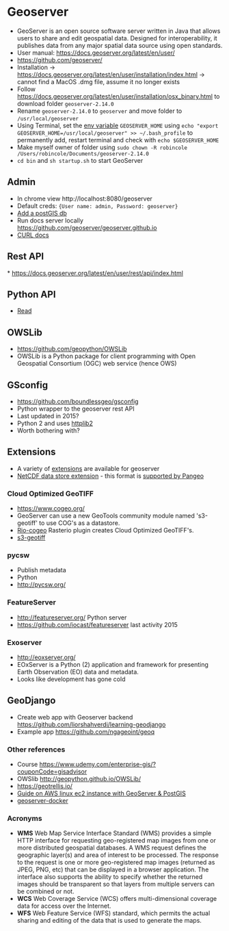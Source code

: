 # Geoserver
* GeoServer is an open source software server written in Java that allows users to share and edit geospatial data. Designed for interoperability, it publishes data from any major spatial data source using open standards.
* User manual: https://docs.geoserver.org/latest/en/user/
* https://github.com/geoserver/
* Installation -> https://docs.geoserver.org/latest/en/user/installation/index.html -> cannot find a MacOS .dmg file, assume it no longer exists
* Follow https://docs.geoserver.org/latest/en/user/installation/osx_binary.html to download folder `geoserver-2.14.0`
* Rename `geoserver-2.14.0` to `geoserver` and move folder to `/usr/local/geoserver`
* Using Terminal, set the [env variable](https://medium.com/@himanshuagarwal1395/setting-up-environment-variables-in-macos-sierra-f5978369b255) `GEOSERVER_HOME` using `echo "export GEOSERVER_HOME=/usr/local/geoserver" >> ~/.bash_profile` to permanently add, restart terminal and check with `echo $GEOSERVER_HOME`
* Make myself owner of folder using `sudo chown -R robincole /Users/robincole/Documents/geoserver-2.14.0`
* `cd bin` and `sh startup.sh` to start GeoServer

## Admin
* In chrome view http://localhost:8080/geoserver
* Default creds: `{User name: admin, Password: geoserver}`
* [Add a postGIS db](https://docs.geoserver.org/latest/en/user/data/database/postgis.html)
* Run docs server locally https://github.com/geoserver/geoserver.github.io
* [CURL docs](https://docs.geoserver.org/2.0.0/user/extensions/rest/rest-config-examples-curl.html)

## Rest API
* https://docs.geoserver.org/latest/en/user/rest/api/index.html


## Python API
* [Read](https://docs.geoserver.org/latest/en/user/community/scripting/py/index.html)

## OWSLib
* https://github.com/geopython/OWSLib
* OWSLib is a Python package for client programming with Open Geospatial Consortium (OGC) web service (hence OWS)

## GSconfig
* https://github.com/boundlessgeo/gsconfig
* Python wrapper to the geoserver rest API
* Last updated in 2015?
* Python 2 and uses [httplib2](https://github.com/httplib2/httplib2)
* Worth bothering with?

## Extensions
* A variety of [extensions](https://docs.geoserver.org/latest/en/user/extensions/index.html#extensions) are available for geoserver
* [NetCDF data store extension](https://docs.geoserver.org/latest/en/user/extensions/netcdf/netcdf.html) - this format is [supported by Pangeo](http://pangeo.io/architecture.html#hdf-and-netcdf)

### Cloud Optimized GeoTIFF
* https://www.cogeo.org/
* GeoServer can use a new GeoTools community module named 's3-geotiff' to use COG's as a datastore.
* [Rio-cogeo](https://github.com/mapbox/rio-cogeo) Rasterio plugin creates Cloud Optimized GeoTIFF's.
* [s3-geotiff](https://github.com/geotools/geotools/tree/master/modules/unsupported/s3-geotiff)

### pycsw
* Publish metadata
* Python
* http://pycsw.org/

### FeatureServer
* http://featureserver.org/ Python server
* https://github.com/iocast/featureserver last activity 2015

### Exoserver
* http://eoxserver.org/
* EOxServer is a Python (2) application and framework for presenting Earth Observation (EO) data and metadata.
* Looks like development has gone cold

## GeoDjango
* Create web app with Geoserver backend https://github.com/liorshahverdi/learning-geodjango
* Example app https://github.com/ngageoint/geoq

### Other references
* Course https://www.udemy.com/enterprise-gis/?couponCode=gisadvisor
* OWSlib http://geopython.github.io/OWSLib/
* https://geotrellis.io/
* [Guide on AWS linux ec2 instance with GeoServer & PostGIS](https://gist.github.com/karlaking/6a58279652f6ea23fd085aa5d7822119)
* [geoserver-docker](https://github.com/DenisCarriere/Geoserver-Docker)

### Acronyms
* **WMS** Web Map Service Interface Standard (WMS) provides a simple HTTP interface for requesting geo-registered map images from one or more distributed geospatial databases.  A WMS request defines the geographic layer(s) and area of interest to be processed. The response to the request is one or more geo-registered map images (returned as JPEG, PNG, etc) that can be displayed in a browser application. The interface also supports the ability to specify whether the returned images should be transparent so that layers from multiple servers can be combined or not.
* **WCS** Web Coverage Service (WCS) offers multi-dimensional coverage data for access over the Internet.
* **WFS** Web Feature Service (WFS) standard, which permits the actual sharing and editing of the data that is used to generate the maps.
